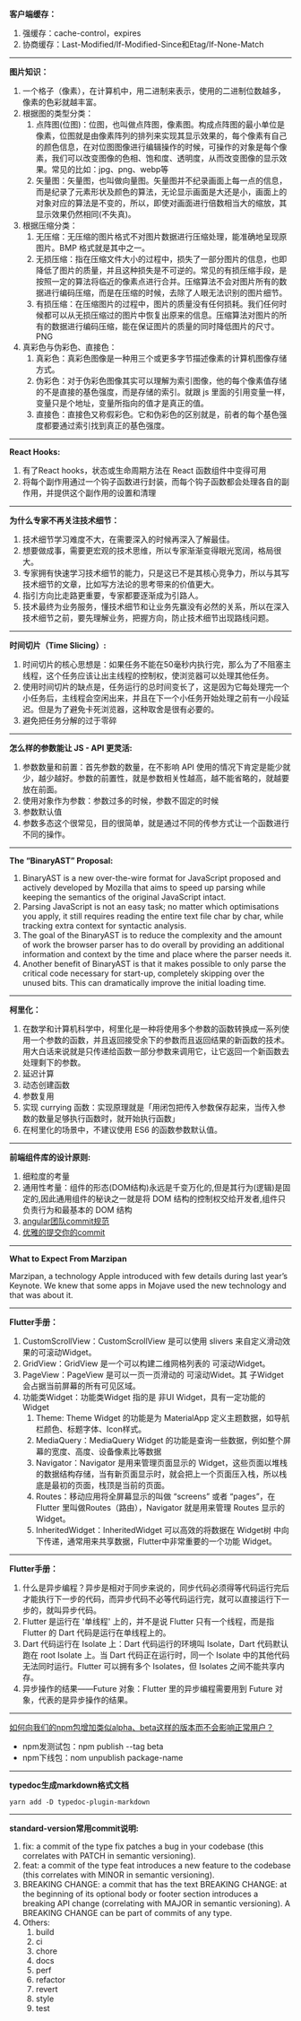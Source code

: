**客户端缓存：**
1. 强缓存：cache-control，expires
2. 协商缓存：Last-Modified/If-Modified-Since和Etag/If-None-Match

---

**图片知识：**
1. 一个格子（像素），在计算机中，用二进制来表示，使用的二进制位数越多，像素的色彩就越丰富。
2. 根据图的类型分类：
    1. 点阵图(位图)：位图，也叫做点阵图，像素图。构成点阵图的最小单位是像素，位图就是由像素阵列的排列来实现其显示效果的，每个像素有自己的颜色信息，在对位图图像进行编辑操作的时候，可操作的对象是每个像素，我们可以改变图像的色相、饱和度、透明度，从而改变图像的显示效果。常见的比如：jpg、png、webp等
    2. 矢量图：矢量图，也叫做向量图。矢量图并不纪录画面上每一点的信息，而是纪录了元素形状及颜色的算法，无论显示画面是大还是小，画面上的对象对应的算法是不变的，所以，即使对画面进行倍数相当大的缩放，其显示效果仍然相同(不失真)。
3. 根据压缩分类：
    1. 无压缩：无压缩的图片格式不对图片数据进行压缩处理，能准确地呈现原图片。BMP 格式就是其中之一。
    2. 无损压缩：指在压缩文件大小的过程中，损失了一部分图片的信息，也即降低了图片的质量，并且这种损失是不可逆的。常见的有损压缩手段，是按照一定的算法将临近的像素点进行合并。压缩算法不会对图片所有的数据进行编码压缩，而是在压缩的时候，去除了人眼无法识别的图片细节。
    3. 有损压缩：在压缩图片的过程中，图片的质量没有任何损耗。我们任何时候都可以从无损压缩过的图片中恢复出原来的信息。压缩算法对图片的所有的数据进行编码压缩，能在保证图片的质量的同时降低图片的尺寸。PNG
4. 真彩色与伪彩色、直接色：
    1. 真彩色：真彩色图像是一种用三个或更多字节描述像素的计算机图像存储方式。
    2. 伪彩色：对于伪彩色图像其实可以理解为索引图像，他的每个像素值存储的不是直接的基色强度，而是存储的索引。就跟 js 里面的引用变量一样，变量只是个地址，变量所指向的值才是真正的值。
    3. 直接色：直接色又称假彩色。它和伪彩色的区别就是，前者的每个基色强度都要通过索引找到真正的基色强度。

---

**React Hooks:**
1. 有了React hooks，状态或生命周期方法在 React 函数组件中变得可用
2. 将每个副作用通过一个钩子函数进行封装，而每个钩子函数都会处理各自的副作用，并提供这个副作用的设置和清理

---

**为什么专家不再关注技术细节：**
1. 技术细节学习难度不大，在需要深入的时候再深入了解最佳。
2. 想要做成事，需要更宏观的技术思维，所以专家渐渐变得眼光宽阔，格局很大。
3. 专家拥有快速学习技术细节的能力，只是这已不是其核心竞争力，所以与其写技术细节的文章，比如写方法论的思考带来的价值更大。
4. 指引方向比走路更重要，专家都要逐渐成为引路人。
5. 技术最终为业务服务，懂技术细节和让业务先赢没有必然的关系，所以在深入技术细节之前，要先理解业务，把握方向，防止技术细节出现路线问题。

---

**时间切片（Time Slicing）:**
1. 时间切片的核心思想是：如果任务不能在50毫秒内执行完，那么为了不阻塞主线程，这个任务应该让出主线程的控制权，使浏览器可以处理其他任务。
2. 使用时间切片的缺点是，任务运行的总时间变长了，这是因为它每处理完一个小任务后，主线程会空闲出来，并且在下一个小任务开始处理之前有一小段延迟。但是为了避免卡死浏览器，这种取舍是很有必要的。
3. 避免把任务分解的过于零碎

---

**怎么样的参数能让 JS - API 更灵活:**
1. 参数数量和前置：首先参数的数量，在不影响 API 使用的情况下肯定是能少就少，越少越好。参数的前置性，就是参数相关性越高，越不能省略的，就越要放在前面。
2. 使用对象作为参数：参数过多的时候，参数不固定的时候
3. 参数默认值
4. 参数多态这个很常见，目的很简单，就是通过不同的传参方式让一个函数进行不同的操作。

---

**The “BinaryAST” Proposal:**
1. BinaryAST is a new over-the-wire format for JavaScript proposed and actively developed by Mozilla that aims to speed up parsing while keeping the semantics of the original JavaScript intact.
2. Parsing JavaScript is not an easy task; no matter which optimisations you apply, it still requires reading the entire text file char by char, while tracking extra context for syntactic analysis.
3. The goal of the BinaryAST is to reduce the complexity and the amount of work the browser parser has to do overall by providing an additional information and context by the time and place where the parser needs it.
4. Another benefit of BinaryAST is that it makes possible to only parse the critical code necessary for start-up, completely skipping over the unused bits. This can dramatically improve the initial loading time.

---

**柯里化：**
1. 在数学和计算机科学中，柯里化是一种将使用多个参数的函数转换成一系列使用一个参数的函数，并且返回接受余下的参数而且返回结果的新函数的技术。用大白话来说就是只传递给函数一部分参数来调用它，让它返回一个新函数去处理剩下的参数。
2. 延迟计算
3. 动态创建函数
4. 参数复用
5. 实现 currying 函数：实现原理就是「用闭包把传入参数保存起来，当传入参数的数量足够执行函数时，就开始执行函数」
6. 在柯里化的场景中，不建议使用 ES6 的函数参数默认值。

---

**前端组件库的设计原则:**
1. 细粒度的考量
2. 通用性考量：组件的形态(DOM结构)永远是千变万化的,但是其行为(逻辑)是固定的,因此通用组件的秘诀之一就是将 DOM 结构的控制权交给开发者,组件只负责行为和最基本的 DOM 结构
3. [angular团队commit规范](https://github.com/angular/angular.js/blob/master/DEVELOPERS.md#-git-commit-guidelines)
4. [优雅的提交你的commit](https://juejin.im/post/5afc5242f265da0b7f44bee4)

---

**What to Expect From Marzipan**

Marzipan, a technology Apple introduced with few details during last year’s Keynote. We knew that some apps in Mojave used the new technology and that was about it.

---

**Flutter手册：**
1. CustomScrollView：CustomScrollView 是可以使用 slivers 来自定义滑动效果的可滚动Widget。
2. GridView：GridView 是一个可以构建二维网格列表的 可滚动Widget。
3. PageView：PageView 是可以一页一页滑动的 可滚动Widet。其 子Widget 会占据当前屏幕的所有可见区域。
4. 功能类Widget：功能类Widget 指的是 非UI Widget，具有一定功能的 Widget
    1. Theme: Theme Widget 的功能是为 MaterialApp 定义主题数据，如导航栏颜色、标题字体、Icon样式。
    2. MediaQuery：MediaQuery Widget 的功能是查询一些数据，例如整个屏幕的宽度、高度、设备像素比等数据
    3. Navigator：Navigator 是用来管理页面显示的 Widget，这些页面以堆栈的数据结构存储，当有新页面显示时，就会把上一个页面压入栈，所以栈底是最初的页面，栈顶是当前的页面。
    4. Routes：移动应用将全屏幕显示的叫做 “screens” 或者 “pages”，在 Flutter 里叫做Routes（路由），Navigator 就是用来管理 Routes 显示的 Widget。
    5. InheritedWidget：InheritedWidget 可以高效的将数据在 Widget树 中向下传递，通常用来共享数据，Flutter中非常重要的一个功能 Widget。

---

**Flutter手册：**
1. 什么是异步编程？异步是相对于同步来说的，同步代码必须得等代码运行完后才能执行下一步的代码，而异步代码不必等代码运行完，就可以直接运行下一步的，就叫异步代码。
2. Flutter 是运行在 '单线程' 上的，并不是说 Flutter 只有一个线程，而是指 Flutter 的 Dart 代码是运行在单线程上的。
3. Dart 代码运行在 Isolate 上：Dart 代码运行的环境叫 Isolate，Dart 代码默认跑在 root Isolate 上。当 Dart 代码正在运行时，同一个 Isolate 中的其他代码无法同时运行。Flutter 可以拥有多个 Isolates，但 Isolates 之间不能共享内存。
4. 异步操作的结果——Future 对象：Flutter 里的异步编程需要用到 Future 对象，代表的是异步操作的结果。

---

[如何向我们的npm包增加类似alpha、beta这样的版本而不会影响正常用户？](https://github.com/iuap-design/blog/issues/248)

- npm发测试包：npm publish --tag beta
- npm下线包：nom unpublish package-name

---

**typedoc生成markdown格式文档**

`yarn add -D typedoc-plugin-markdown`

---

**standard-version常用commit说明:**

1. fix: a commit of the type fix patches a bug in your codebase (this correlates with PATCH in semantic versioning).
2. feat: a commit of the type feat introduces a new feature to the codebase (this correlates with MINOR in semantic versioning).
3. BREAKING CHANGE: a commit that has the text BREAKING CHANGE: at the beginning of its optional body or footer section introduces a breaking API change (correlating with MAJOR in semantic versioning). A BREAKING CHANGE can be part of commits of any type.
4. Others: 
    1. build
    2. ci
    3. chore
    4. docs
    5. perf
    6. refactor
    7. revert
    8. style
    9. test